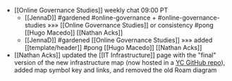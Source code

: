 - [[Online Governance Studies]] weekly chat 09:00 PT
    - [[JennaD]] #gardened #online-governance + #online-governance-studies »»» [[Online Governance Studies]] or consistency #pong [[Hugo Macedo]] [[Nathan Acks]]
    - [[JennaD]] #gardened [[Online Governance Studies]] »»» added [[template/header]] #pong [[Hugo Macedo]] [[Nathan Acks]]
- [[Nathan Acks]] updated the [[IT Infrastructure]] page with the "final" version of the new infrastructure map (now hosted in a [YC GitHub repo](https://github.com/The-Yak-Collective/infrastructure-map)), added map symbol key and links, and removed the old Roam diagram
